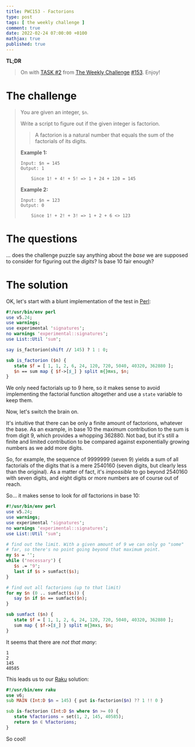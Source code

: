 ```yaml
---
title: PWC153 - Factorions
type: post
tags: [ the weekly challenge ]
comment: true
date: 2022-02-24 07:00:00 +0100
mathjax: true
published: true
---
```


**TL;DR**

> On with [TASK #2][] from [The Weekly Challenge][] [#153][].
> Enjoy!

# The challenge

> You are given an integer, `$n`.
>
> Write a script to figure out if the given integer is factorion.
>
>> A factorion is a natural number that equals the sum of the factorials of its digits.
>
> **Example 1:**
>
>     Input: $n = 145
>     Output: 1
>
>         Since 1! + 4! + 5! => 1 + 24 + 120 = 145
>
> **Example 2:**
>
>     Input: $n = 123
>     Output: 0
>
>         Since 1! + 2! + 3! => 1 + 2 + 6 <> 123

# The questions

... does the challenge puzzle say anything about the *base* we are
supposed to consider for figuring out the *digits*? Is base 10 fair
enough?

# The solution

OK, let's start with a blunt implementation of the test in [Perl][]:

```perl
#!/usr/bin/env perl
use v5.24;
use warnings;
use experimental 'signatures';
no warnings 'experimental::signatures';
use List::Util 'sum';

say is_factorion(shift // 145) ? 1 : 0;

sub is_factorion ($n) {
   state $f = [ 1, 1, 2, 6, 24, 120, 720, 5040, 40320, 362880 ];
   $n == sum map { $f->[$_] } split m{}mxs, $n;
}
```

We only need factorials up to $9$ here, so it makes sense to avoid
implementing the factorial function altogether and use a `state`
variable to keep them.

Now, let's switch the brain on.

It's intuitive that there can be only a finite amount of factorions,
whatever the base. As an example, in base 10 the maximum contribution to
the sum is from digit $9$, which provides a whopping $362880$. Not bad,
but it's still a finite and limited contribution to be compared against
exponentially growing numbers as we add more digits.

So, for example, the sequence of $9999999$ (seven $9$) yields a sum of
all factorials of the digits that is a mere $2540160$ (seven digits, but
clearly less than the original). As a matter of fact, it's *impossible*
to go beyond $2540160$ with seven digits, and eight digits or more
numbers are of course out of reach.

So... it makes sense to look for *all* factorions in base 10:

```perl
#!/usr/bin/env perl
use v5.24;
use warnings;
use experimental 'signatures';
no warnings 'experimental::signatures';
use List::Util 'sum';

# find out the limit. With a given amount of 9 we can only go "some"
# far, so there's no point going beyond that maximum point.
my $s = '';
while ('necessary') {
   $s .= '9';
   last if $s > sumfact($s);
}

# find out all factorions (up to that limit)
for my $n (0 .. sumfact($s)) {
   say $n if $n == sumfact($n);
}

sub sumfact ($n) {
   state $f = [ 1, 1, 2, 6, 24, 120, 720, 5040, 40320, 362880 ];
   sum map { $f->[$_] } split m{}mxs, $n;
}
```

It seems that there are *not that many*:

```
1
2
145
40585
```

This leads us to our [Raku][] solution:

```raku
#!/usr/bin/env raku
use v6;
sub MAIN (Int:D $n = 145) { put is-factorion($n) ?? 1 !! 0 }

sub is-factorion (Int:D $n where $n >= 0) {
   state %factorions = set(1, 2, 145, 40585);
   return $n ∈ %factorions;
}
```

So cool!



[The Weekly Challenge]: https://theweeklychallenge.org/
[#153]: https://theweeklychallenge.org/blog/perl-weekly-challenge-153/
[TASK #2]: https://theweeklychallenge.org/blog/perl-weekly-challenge-153/#TASK2
[Perl]: https://www.perl.org/
[Raku]: https://raku.org/
